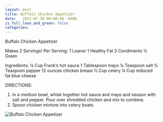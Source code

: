 ```yaml
---
layout: post
title: Buffalo Chicken Appetizer
date:   2021-07-30 00:00:00 -0400
is_full_lean_and_green: false
categories: 
---
```


Buffalo Chicken Appetizer

Makes 2 Servings!
Per Serving:
1 Leaner
1 Healthy Fat
3 Condiments
½ Green

Ingredients:
¼ Cup Frank’s hot sauce
1 Tablespoon mayo
¼ Teaspoon salt
½ Teaspoon pepper
12 ounces chicken breast
½ Cup celery
¼ Cup reduced fat blue cheese

DIRECTIONS:
1. In a medium bowl, whisk together hot sauce and mayo and season with salt and pepper. Pour over shredded chicken and mix to combine.
2. Spoon chicken mixture into celery boats.

![Buffalo Chicken Appetizer](/images/Buffalo%20Chicken%20Appetizer.png)

